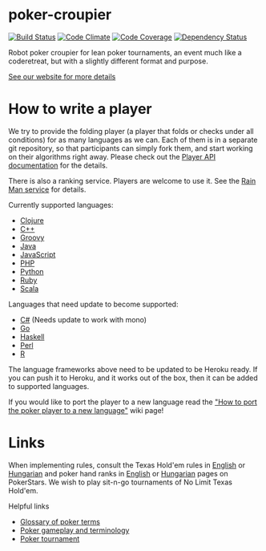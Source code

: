poker-croupier
==============

[![Build Status](https://travis-ci.org/lean-poker/poker-croupier.png?branch=master)](https://travis-ci.org/lean-poker/poker-croupier) [![Code Climate](https://codeclimate.com/github/lean-poker/poker-croupier.png)](https://codeclimate.com/github/lean-poker/poker-croupier) [![Code Coverage](https://codeclimate.com/github/lean-poker/poker-croupier/coverage.png)](https://codeclimate.com/github/lean-poker/poker-croupier) [![Dependency Status](https://gemnasium.com/lean-poker/poker-croupier.png)](https://gemnasium.com/lean-poker/poker-croupier)

Robot poker croupier for lean poker tournaments, an event much like a coderetreat, but with a slightly different format and purpose.

[See our website for more details](http://leanpoker.org)

# How to write a player

We try to provide the folding player (a player that folds or checks under all conditions) for as many languages as we can. Each of them is in a separate git repository, so that participants can simply fork them, and start working on their algorithms right away. Please check out the [Player API documentation](https://github.com/lean-poker/poker-croupier/wiki/Player-API) for the details.

There is also a ranking service. Players are welcome to use it. See the [Rain Man service](https://github.com/lean-poker/rainman) for details.

Currently supported languages:
- [Clojure](https://github.com/lean-poker/poker-player-clojure)
- [C++](https://github.com/lean-poker/poker-player-cpp)
- [Groovy](https://github.com/lean-poker/poker-player-groovy)
- [Java](http://github.com/lean-poker/poker-player-java)
- [JavaScript](http://github.com/lean-poker/poker-player-js)
- [PHP](http://github.com/lean-poker/poker-player-php)
- [Python](https://github.com/lean-poker/poker-player-python)
- [Ruby](http://github.com/lean-poker/poker-player-ruby)
- [Scala](https://github.com/lean-poker/poker-player-scala)

Languages that need update to become supported:
- [C#](https://github.com/peitor/poker-player-csharp) (Needs update to work with mono)
- [Go](https://github.com/ziegfried/poker-player-go)
- [Haskell](https://github.com/lean-poker/poker-player-haskell)
- [Perl](http://github.com/ferki/poker-player-perl)
- [R](https://github.com/chochkov/poker-player-R)

The language frameworks above need to be updated to be Heroku ready. If you can push it to Heroku, and it works out of the box, then it can be added to supported languages. 

If you would like to port the player to a new language read the ["How to port the poker player to a new language"](https://github.com/lean-poker/poker-croupier/wiki/How-to-port-the-poker-player-to-a-new-language) wiki page!

# Links

When implementing rules, consult the Texas Hold'em rules in [English](http://www.pokerstars.com/poker/games/texas-holdem/) or  [Hungarian](http://www.pokerstars.hu/poker/games/texas-holdem/) and poker hand ranks in [English](http://www.pokerstars.com/poker/games/rules/hand-rankings/) or [Hungarian](http://www.pokerstars.hu/poker/games/rules/hand-rankings/)  pages on PokerStars. We wish to play sit-n-go tournaments of No Limit Texas Hold'em.

Helpful links
- [Glossary of poker terms](http://en.wikipedia.org/wiki/Glossary_of_poker_terms)
- [Poker gameplay and terminology](http://en.wikipedia.org/wiki/Category:Poker_gameplay_and_terminology)
- [Poker tournament](http://en.wikipedia.org/wiki/Poker_tournament)


